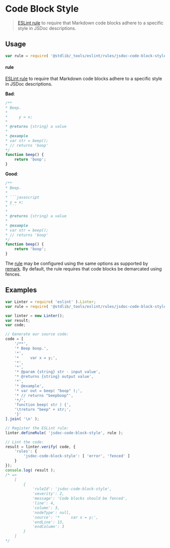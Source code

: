 <!--

@license Apache-2.0

Copyright (c) 2018 The Stdlib Authors.

Licensed under the Apache License, Version 2.0 (the "License");
you may not use this file except in compliance with the License.
You may obtain a copy of the License at

   http://www.apache.org/licenses/LICENSE-2.0

Unless required by applicable law or agreed to in writing, software
distributed under the License is distributed on an "AS IS" BASIS,
WITHOUT WARRANTIES OR CONDITIONS OF ANY KIND, either express or implied.
See the License for the specific language governing permissions and
limitations under the License.

-->

# Code Block Style

> [ESLint rule][eslint-rules] to require that Markdown code blocks adhere to a specific style in JSDoc descriptions.

<section class="intro">

</section>

<!-- /.intro -->

<section class="usage">

## Usage

```javascript
var rule = require( '@stdlib/_tools/eslint/rules/jsdoc-code-block-style' );
```

#### rule

[ESLint rule][eslint-rules] to require that Markdown code blocks adhere to a specific style in JSDoc descriptions.

**Bad**:

<!-- eslint-disable stdlib/jsdoc-code-block-style, stdlib/jsdoc-markdown-remark -->

```javascript
/**
* Beep.
*
*     y = x;
*
* @returns {string} a value
*
* @example
* var str = beep();
* // returns 'boop'
*/
function beep() {
    return 'boop';
}
```

**Good**:

```javascript
/**
* Beep.
*
* ```javascript
* y = x;
* ```
*
* @returns {string} a value
*
* @example
* var str = beep();
* // returns 'boop'
*/
function beep() {
    return 'boop';
}
```

The [rule][eslint-rules] may be configured using the same options as supported by [remark][remark-lint-code-block-style]. By default, the rule requires that code blocks be demarcated using fences.

</section>

<!-- /.usage -->

<section class="examples">

## Examples

<!-- eslint no-undef: "error" -->

```javascript
var Linter = require( 'eslint' ).Linter;
var rule = require( '@stdlib/_tools/eslint/rules/jsdoc-code-block-style' );

var linter = new Linter();
var result;
var code;

// Generate our source code:
code = [
    '/**',
    '* Beep boop.',
    '*',
    '*     var x = y;',
    '*',
    '*',
    '* @param {string} str - input value',
    '* @returns {string} output value',
    '*',
    '* @example',
    '* var out = beep( "boop" );',
    '* // returns "beepboop"',
    '*/',
    'function beep( str ) {',
    '\treturn "beep" + str;',
    '}'
].join( '\n' );

// Register the ESLint rule:
linter.defineRule( 'jsdoc-code-block-style', rule );

// Lint the code:
result = linter.verify( code, {
    'rules': {
        'jsdoc-code-block-style': [ 'error', 'fenced' ]
    }
});
console.log( result );
/* =>
    [
        {
            'ruleId': 'jsdoc-code-block-style',
            'severity': 2,
            'message': 'Code blocks should be fenced',
            'line': 4,
            'column': 3,
            'nodeType': null,
            'source': '*     var x = y;',
            'endLine': 13,
            'endColumn': 3
        }
    ]
*/
```

</section>

<!-- /.examples -->

<section class="links">

[eslint-rules]: https://eslint.org/docs/developer-guide/working-with-rules

[remark-lint-code-block-style]: https://github.com/remarkjs/remark-lint/tree/19150d94f89f7a0d94d083417890236d11839641/packages/remark-lint-code-block-style

</section>

<!-- /.links -->
